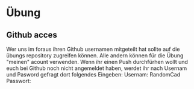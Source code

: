 # Übung
## Github acces

Wer uns im foraus ihren Github usernamen mitgeteilt hat sollte auf die übungs repository zugreifen können.
Alle andern können für die Übung "meinen" acount verwenden. 
Wenn ihr einen Push durchfürhen wollt und euch bei Github noch nicht angemeldet haben, werdet ihr nach Usernam und Pasword gefragt dort folgendes Eingeben:
Usernam: RandomCad
Passwort: <todo>

